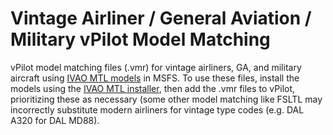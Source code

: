 # Vintage Airliner / General Aviation / Military vPilot Model Matching
vPilot model matching files (.vmr) for vintage airliners, GA, and military aircraft using [IVAO MTL models](https://mtl.ivao.aero/catalog) in MSFS. To use these files, install the models using the [IVAO MTL installer](https://mtl.ivao.aero/installer), then add the .vmr files to vPilot, prioritizing these as necessary (some other model matching like FSLTL may incorrectly substitute modern airliners for vintage type codes (e.g. DAL A320 for DAL MD88).
